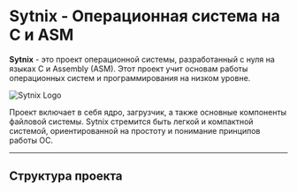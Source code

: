 # Sytnix - Операционная система на C и ASM

**Sytnix** - это проект операционной системы, разработанный с нуля на языках C и Assembly (ASM). Этот проект учит основам работы операционных систем и программирования на низком уровне.

![Sytnix Logo](https://yourimageurl.com/logo.png)

Проект включает в себя ядро, загрузчик, а также основные компоненты файловой системы. Sytnix стремится быть легкой и компактной системой, ориентированной на простоту и понимание принципов работы ОС.

---

## Структура проекта

